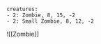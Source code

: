 ```encounter name: Example
creatures:
- 2: Zombie, 8, 15, -2
- 2: Small Zombie, 8, 12, -2
```

![[Zombie]]